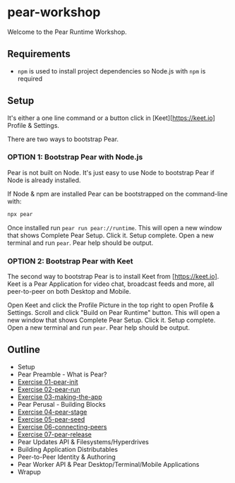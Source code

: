 # pear-workshop

Welcome to the Pear Runtime Workshop. 

## Requirements

* `npm` is used to install project dependencies so Node.js with `npm` is required

## Setup

It's either a one line command or a button click in [Keet][https://keet.io] Profile & Settings.

There are two ways to bootstrap Pear.

### OPTION 1: Bootstrap Pear with Node.js

Pear is not built on Node. It's just easy to use Node to bootstrap Pear if Node is already installed.

If Node & npm are installed Pear can be bootstrapped on the command-line with:

```sh
npx pear
```

Once installed run `pear run pear://runtime`. This will open a new window that shows Complete Pear Setup. Click it. Setup complete. Open a new terminal and run `pear`. Pear help should be output. 

### OPTION 2: Bootstrap Pear with Keet

The second way to bootstrap Pear is to install Keet from [https://keet.io]. Keet is a Pear Application for video chat, broadcast feeds and more, all peer-to-peer on both Desktop and Mobile. 

Open Keet and click the Profile Picture in the top right to open Profile & Settings. Scroll and click "Build on Pear Runtime" button.  This will open a new window that shows Complete Pear Setup. Click it. Setup complete. Open a new terminal and run `pear`. Pear help should be output.

## Outline

* Setup
* Pear Preamble - What is Pear?
* [Exercise 01-pear-init](exercises/01-pear-init/readme.md)
* [Exercise 02-pear-run](exercises/02-pear-run/readme.md)
* [Exercise 03-making-the-app](exercises/03-making-the-app/readme.md)
* Pear Perusal - Building Blocks
* [Exercise 04-pear-stage](exercises/04-pear-stage/readme.md)
* [Exercise 05-pear-seed](exercises/05-pear-seed/readme.md)
* [Exercise 06-connecting-peers](exercises/06-connecting-peers/readme.md)
* [Exercise 07-pear-release](exercises/07-pear-release/readme.md)
* Pear Updates API & Filesystems/Hyperdrives
* Building Application Distributables
* Peer-to-Peer Identity & Authoring
* Pear Worker API & Pear Desktop/Terminal/Mobile Applications
* Wrapup
